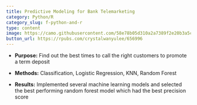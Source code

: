 ```yaml
---
title: Predictive Modeling for Bank Telemarketing
category: Python/R
category_slug: f-python-and-r
type: content
image: https://camo.githubusercontent.com/58e78b05d310a2a7389f2e20b3a5cc623eab4a37c561bee34a8b2cc5ff0fa042/68747470733a2f2f696d616765732e756e73706c6173682e636f6d2f70686f746f2d313535303536353131382d3361313465386430333836663f69786c69623d72622d312e322e3126697869643d65794a6863484266615751694f6a45794d446439266175746f3d666f726d6174266669743d63726f7026773d3133353026713d3830
button_url: https://rpubs.com/crystalwanyulee/656996
---
```


* **Purpose:** Find out the best times to call the right customers to promote a term deposit

* **Methods:** Classification, Logistic Regression,  KNN, Random Forest

* **Results:** Implemented several machine learning models and selected the best performing random forest model which had the best precision score

